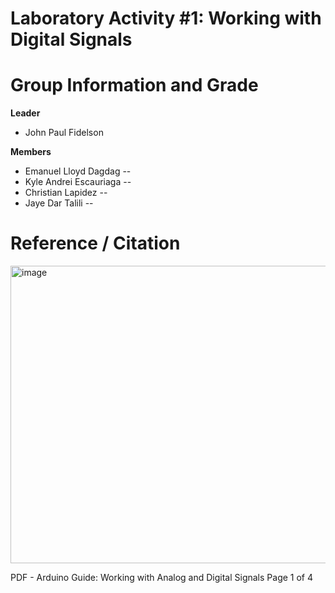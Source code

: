 # Laboratory Activity #1: Working with Digital Signals 

# Group Information and Grade

**Leader** 
- John Paul Fidelson
  
**Members**
- Emanuel Lloyd Dagdag -- 
- Kyle Andrei Escauriaga -- 
- Christian Lapidez -- 
- Jaye Dar Talili -- 


# Reference / Citation
<img width="596" height="476" alt="image" src="https://github.com/user-attachments/assets/ff2851ae-4873-4d5a-9e25-9571ddd6e668" />

PDF - Arduino Guide: Working with Analog and Digital Signals
Page 1 of 4

